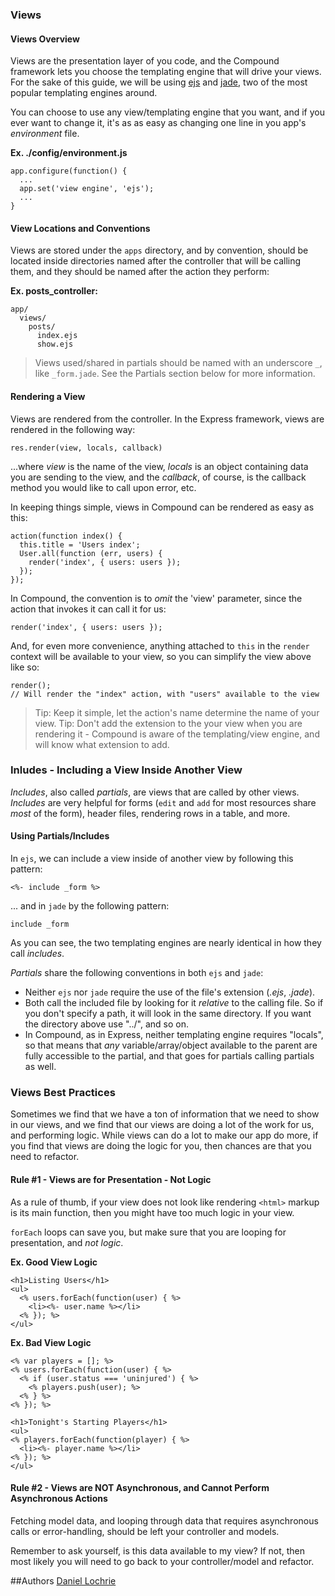 ### Views

#### Views Overview

Views are the presentation layer of you code, and the Compound framework lets 
you choose the templating engine that will drive your views. For the sake of
this guide, we will be using [ejs](https://github.com/visionmedia/ejs) and 
[jade](https://github.com/visionmedia/jade), two of the most popular templating
engines around.

You can choose to use any view/templating engine that you want, and if you ever
want to change it, it's as as easy as changing one line in you app's _environment_ file.

**Ex. ./config/environment.js**

    app.configure(function() {
      ...
      app.set('view engine', 'ejs');
      ...
    }

#### View Locations and Conventions

Views are stored under the `apps` directory, and by convention, should be located inside
directories named after the controller that will be calling them, and they should be named
after the action they perform:

**Ex. posts_controller:**

    app/
      views/
        posts/
          index.ejs
          show.ejs

> Views used/shared in partials should be named with an underscore `_`, like `_form.jade`.
> See the Partials section below for more information.

#### Rendering a View

Views are rendered from the controller. In the Express framework, views are rendered in
the following way:

    res.render(view, locals, callback)

...where _view_ is the name of the view, _locals_ is an object containing data you are
sending to the view, and the _callback_, of course, is the callback method you would like
to call upon error, etc.

In keeping things simple, views in Compound can be rendered as easy as this:

    action(function index() {
      this.title = 'Users index';
      User.all(function (err, users) {
        render('index', { users: users });
      });
    });
    
In Compound, the convention is to _omit_ the 'view' parameter, since the action that invokes
it can call it for us: 

    render('index', { users: users });

And, for even more convenience, anything attached to `this` in the `render` context will be available
to your view, so you can simplify the view above like so:

    render(); 
    // Will render the "index" action, with "users" available to the view

> Tip: Keep it simple, let the action's name determine the name of your view.
> Tip: Don't add the extension to the your view when you are rendering it - Compound is aware of the 
templating/view engine, and will know what extension to add.

### Inludes - Including a View Inside Another View

_Includes_, also called _partials_, are views that are called by other views. _Includes_ are very 
helpful for forms (`edit` and `add` for most resources share _most_ of the form), header files, 
rendering rows in a table, and more. 

#### Using Partials/Includes

In `ejs`, we can include a view inside of another view by following this pattern:  

    <%- include _form %>  

... and in `jade` by the following pattern:  

    include _form

As you can see, the two templating engines are nearly identical in how they call _includes_. 

_Partials_ share the following conventions in both `ejs` and `jade`:

 * Neither `ejs` nor `jade` require the use of the file's extension (_.ejs_, _.jade_).
 * Both call the included file by looking for it _relative_ to the calling file. So if you don't
specify a path, it will look in the same directory. If you want the directory above use "../", and
so on.
 * In Compound, as in Express, neither templating engine requires "locals", so that means that _any_
variable/array/object available to the parent are fully accessible to the partial, and that goes for
partials calling partials as well.

### Views Best Practices

Sometimes we find that we have a ton of information that we need to show in our views, and we find that our 
views are doing a lot of the work for us, and performing logic. While views can do a lot to make our app do 
more, if you find that views are doing the logic for you, then chances are that you need to refactor.

#### Rule #1 - Views are for Presentation - Not Logic

As a rule of thumb, if your view does not look like rendering `<html>` markup is its main function, then you 
might have too much logic in your view.

`forEach` loops can save you, but make sure that you are looping for presentation, and _not logic_.

**Ex. Good View Logic**

    <h1>Listing Users</h1>
    <ul>
      <% users.forEach(function(user) { %>
        <li><%- user.name %></li>
      <% }); %>
    </ul>

**Ex. Bad View Logic**

    <% var players = []; %>
    <% users.forEach(function(user) { %>
      <% if (user.status === 'uninjured') { %>
        <% players.push(user); %>
      <% } %>
    <% }); %>

    <h1>Tonight's Starting Players</h1>
    <ul>
    <% players.forEach(function(player) { %>
      <li><%- player.name %></li>
    <% }); %>
    </ul>

#### Rule #2 - Views are NOT Asynchronous, and Cannot Perform Asynchronous Actions

Fetching model data, and looping through data that requires asynchronous calls or error-handling, should be
left your controller and models. 

Remember to ask yourself, is this data available to my view? If not, then most likely you will need to go 
back to your controller/model and refactor.

##Authors
[Daniel Lochrie](https://github.com/dlochrie)
